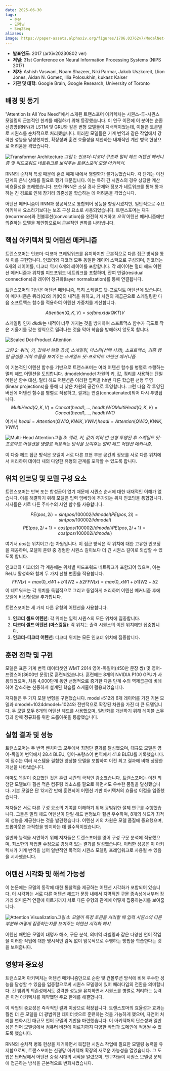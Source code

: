 ```yaml
---
date: 2025-06-30
tags:
  - 논문
  - 딥러닝
  - Seq2Seq
aliases: 
image: https://paper-assets.alphaxiv.org/figures/1706.03762v7/ModalNet-21.png
---
```

*   **발표연도:** 2017 (arXiv20230802 ver)
*   **저널:** 31st Conference on Neural Information Processing Systems (NIPS 2017)
*   **저자:** Ashish Vaswani, Noam Shazeer, Niki Parmar, Jakob Uszkoreit, Llion Jones, Aidan N. Gomez, Illia Polosukhin, Łukasz Kaiser
*   **기관 및 대학:** Google Brain, Google Research, University of Toronto

## 배경 및 동기

"Attention Is All You Need"에서 소개된 트랜스포머 아키텍처는 시퀀스-투-시퀀스 모델링의 근본적인 한계를 해결하기 위해 등장했습니다. 이 연구 이전에 이 분야는 순환 신경망(RNN)과 LSTM 및 GRU와 같은 변형 모델들이 지배적이었는데, 이들은 토큰별로 시퀀스를 순차적으로 처리했습니다. 이러한 모델들은 기계 번역과 같은 작업에서 강력한 성능을 달성했지만, 확장성과 훈련 효율성을 제한하는 내재적인 계산 병목 현상으로 어려움을 겪었습니다.

![Transformer Architecture](https://paper-assets.alphaxiv.org/figures/1706.03762v7/ModalNet-21.png "Transformer Architecture")
_그림 1: 인코더-디코더 구조와 멀티 헤드 어텐션 메커니즘 및 피드포워드 네트워크를 보여주는 트랜스포머 모델 아키텍처._

RNN의 순차적 특성 때문에 훈련 예제 내에서 병렬화가 불가능했습니다. 각 단계는 이전 단계의 은닉 상태를 필요로 했기 때문입니다. 이는 특히 긴 시퀀스의 경우 상당한 계산 비효율성을 초래했습니다. 또한 RNN은 소실 경사 문제와 정보가 네트워크를 통해 통과하는 긴 경로로 인해 장거리 의존성을 학습하는 데 어려움을 겪었습니다.

어텐션 메커니즘이 RNN과 성공적으로 통합되어 성능을 향상시켰지만, 일반적으로 주요 아키텍처 요소라기보다는 보조 구성 요소로 사용되었습니다. 트랜스포머는 재귀(recurrence)와 컨볼루션(convolution)을 완전히 제거하고 _오직_ 어텐션 메커니즘에만 의존하는 모델을 제안함으로써 근본적인 변화를 나타냅니다.

## 핵심 아키텍처 및 어텐션 메커니즘

트랜스포머는 인코더-디코더 프레임워크를 유지하지만 근본적으로 다른 접근 방식을 통해 이를 구현합니다. 인코더와 디코더 모두 동일한 레이어 스택으로 구성되며, 인코더는 6개의 레이어를, 디코더 역시 6개의 레이어를 포함합니다. 각 레이어는 멀티 헤드 어텐션 메커니즘과 위치별 피드포워드 네트워크를 포함하며, 잔여 연결(residual connections)과 레이어 정규화(layer normalization)를 통해 연결됩니다.

트랜스포머의 기반은 어텐션 메커니즘, 특히 스케일드 닷-프로덕트 어텐션에 있습니다. 이 메커니즘은 쿼리(Q)와 키(K)의 내적을 취하고, 키 차원의 제곱근으로 스케일링한 다음 소프트맥스 함수를 적용하여 어텐션 가중치를 계산합니다.

$$
Attention(Q,K,V)=softmax(dk​​QKT​)V
$$

스케일링 인자 $dkdk$​​는 내적이 너무 커지는 것을 방지하여 소프트맥스 함수가 극도로 작은 기울기를 갖는 영역으로 밀려나는 것을 막아 학습을 방해하지 않도록 합니다.

![Scaled Dot-Product Attention](https://paper-assets.alphaxiv.org/figures/1706.03762v7/ModalNet-19.png "Scaled Dot-Product Attention")


_그림 2: 쿼리, 키, 값에서 행렬 곱셈, 스케일링, 마스킹(선택 사항), 소프트맥스, 최종 행렬 곱셈을 거쳐 흐름을 보여주는 스케일드 닷-프로덕트 어텐션 메커니즘._

이 기본적인 어텐션 함수를 기반으로 트랜스포머는 여러 어텐션 함수를 병렬로 수행하는 멀티 헤드 어텐션을 도입합니다. dmodeldmodel​ 차원의 키, 값, 쿼리를 사용하는 단일 어텐션 함수 대신, 멀티 헤드 어텐션은 이러한 입력을 hh번 다른 학습된 선형 투영(linear projections)을 통해 더 낮은 차원의 공간으로 투영합니다. 그런 다음 각 투영된 버전에 어텐션 함수를 병렬로 적용하고, 결과는 연결(concatenated)되어 다시 투영됩니다.
$$
MultiHead(Q,K,V)=Concat(head1,...,headh)WOMultiHead(Q,K,V)=Concat(head1​,...,headh​)WO
$$
여기서 $headi=Attention(QWiQ,KWiK,VWiV)headi​=Attention(QWiQ​,KWiK​,VWiV​)$

![Multi-Head Attention](https://paper-assets.alphaxiv.org/figures/1706.03762v7/ModalNet-20.png "Multi-Head Attention")_그림 3: 쿼리, 키, 값이 여러 번 선형 투영된 후 스케일드 닷-프로덕트 어텐션을 병렬로 적용하는 방식을 보여주는 멀티 헤드 어텐션 메커니즘._

이 다중 헤드 접근 방식은 모델이 서로 다른 표현 부분 공간의 정보를 서로 다른 위치에서 처리하여 데이터 내의 다양한 유형의 관계를 포착할 수 있도록 합니다.

## 위치 인코딩 및 모델 구성 요소

트랜스포머는 반복 또는 합성곱이 없기 때문에 시퀀스 순서에 대한 내재적인 이해가 없습니다. 이를 해결하기 위해 모델은 입력 임베딩에 추가되는 위치 인코딩을 통합합니다. 저자들은 서로 다른 주파수의 사인 함수를 사용합니다.

$$
PE(pos,2i)=sin⁡(pos/100002i/dmodel)PE(pos,2i)​=sin(pos/100002i/dmodel​)
$$
$$
PE(pos,2i+1)=cos⁡(pos/100002i/dmodel)PE(pos,2i+1)​=cos(pos/100002i/dmodel​)
$$

여기서 $pos$는 위치이고 $i$는 차원입니다. 이 접근 방식은 각 위치에 대한 고유한 인코딩을 제공하며, 모델이 훈련 중 경험한 시퀀스 길이보다 더 긴 시퀀스 길이로 외삽할 수 있도록 합니다.

인코더와 디코더의 각 계층에는 위치별 피드포워드 네트워크가 포함되어 있으며, 이는 ReLU 활성화와 함께 두 가지 선형 변환을 적용합니다.
$$
FFN(x)=max⁡(0,xW1+b1)W2+b2FFN(x)=max(0,xW1​+b1​)W2​+b2​
$$
이 네트워크는 각 위치를 독립적으로 그리고 동일하게 처리하여 어텐션 메커니즘 후에 모델에 비선형성을 추가합니다.

트랜스포머는 세 가지 다른 유형의 어텐션을 사용합니다.

1. **인코더 셀프 어텐션**: 각 위치는 입력 시퀀스의 모든 위치에 집중합니다.
2. **디코더 셀프 어텐션 (마스킹됨)**: 각 위치는 출력 시퀀스의 이전 위치에만 집중합니다.
3. **인코더-디코더 어텐션**: 디코더 위치는 모든 인코더 위치에 집중합니다.

## 훈련 전략 및 구현

모델은 표준 기계 번역 데이터셋인 WMT 2014 영어-독일어(450만 문장 쌍) 및 영어-프랑스어(3600만 문장)로 훈련되었습니다. 훈련에는 8개의 NVIDIA P100 GPU가 사용되었으며, 처음 4,000단계 동안 선형적으로 증가한 다음 단계 수의 역제곱근에 비례하여 감소하는 신중하게 설계된 학습률 스케줄이 활용되었습니다.

저자들은 두 가지 모델 변형을 구현했습니다. model​=512와 6개 레이어를 가진 기본 모델과 dmodel=1024dmodel​=1024와 전반적으로 확장된 차원을 가진 더 큰 모델입니다. 두 모델 모두 8개의 어텐션 헤드를 사용했으며, 일반화를 개선하기 위해 레이블 스무딩과 함께 정규화를 위한 드롭아웃을 통합했습니다.

## 실험 결과 및 성능

트랜스포머는 두 번역 벤치마크 모두에서 최첨단 결과를 달성했으며, 대규모 모델은 영어-독일어 번역에서 28.4 BLEU, 영어-프랑스어 번역에서 41.8 BLEU를 기록했습니다. 이 점수는 여러 시스템을 결합한 앙상블 모델을 포함하여 이전 최고 결과에 비해 상당한 개선을 나타냈습니다.

아마도 똑같이 중요했던 것은 훈련 시간의 극적인 감소였습니다. 트랜스포머는 이전 최첨단 모델보다 훨씬 적은 컴퓨팅 리소스를 필요로 하면서도 우수한 품질을 달성했습니다. 기본 모델은 단 12시간 만에 훈련되어 어텐션 기반 아키텍처의 효율성 이점을 입증했습니다.

저자들은 서로 다른 구성 요소의 기여를 이해하기 위해 광범위한 절제 연구를 수행했습니다. 그들은 멀티 헤드 어텐션이 단일 헤드 변형보다 훨씬 우수하며, 8개의 헤드가 최적의 성능을 제공한다는 것을 발견했습니다. 어텐션 키의 차원은 모델 품질에 중요했으며, 드롭아웃은 과적합을 방지하는 데 필수적이었습니다.

일반화 능력을 시연하기 위해 저자들은 트랜스포머를 영어 구성 구문 분석에 적용했으며, 최소한의 작업별 수정으로 경쟁력 있는 결과를 달성했습니다. 이러한 성공은 이 아키텍처가 기계 번역을 넘어 일반적인 목적의 시퀀스 모델링 프레임워크로 사용될 수 있음을 시사했습니다.

## 어텐션 시각화 및 해석 가능성

이 논문에는 모델의 동작에 대한 통찰력을 제공하는 어텐션 시각화가 포함되어 있습니다. 이 시각화는 서로 다른 어텐션 헤드가 문장 내에서 지역적인 구문 종속성에서부터 장거리 의미론적 연결에 이르기까지 서로 다른 유형의 관계에 어떻게 집중하는지를 보여줍니다.

![Attention Visualization](https://paper-assets.alphaxiv.org/figures/1706.03762v7/x1.png "Attention Visualization")_그림 4: 모델이 특정 토큰을 처리할 때 입력 시퀀스의 다른 부분에 어떻게 집중하는지를 보여주는 어텐션 시각화 예시._

어텐션 패턴은 모델이 대명사 해소, 구문 분석, 의미역 라벨링과 같은 다양한 언어 작업을 이러한 작업에 대한 명시적인 감독 없이 암묵적으로 수행하는 방법을 학습한다는 것을 보여줍니다.

## 영향과 중요성

트랜스포머 아키텍처는 어텐션 메커니즘만으로 순환 및 컨볼루션 방식에 비해 우수한 성능을 달성할 수 있음을 입증함으로써 시퀀스 모델링에 있어 패러다임의 전환을 의미합니다. 긴 범위의 의존성에서도 강력한 성능을 유지하면서 시퀀스를 병렬로 처리하는 능력은 이전 아키텍처를 제약했던 주요 한계를 해결합니다.

이 작업의 중요성은 즉각적인 결과 이상으로 확장됩니다. 트랜스포머의 효율성과 효과는 훨씬 더 큰 모델을 더 광범위한 데이터셋으로 훈련하는 것을 가능하게 했으며, 자연어 처리를 변화시킨 대규모 언어 모델의 기반을 마련했습니다. 이 아키텍처의 단순성과 일반성은 언어 모델링에서 컴퓨터 비전에 이르기까지 다양한 작업과 도메인에 적용될 수 있도록 했습니다.

RNN의 순차적 병목 현상을 제거하면서 복잡한 시퀀스 작업에 필요한 모델링 능력을 유지함으로써, 트랜스포머는 신경망 아키텍처 확장의 새로운 가능성을 열었습니다. 그 도입은 딥러닝에서 어텐션 중심 시대의 시작을 알렸으며, 연구자들이 시퀀스 모델링 문제에 접근하는 방식을 근본적으로 변화시켰습니다.